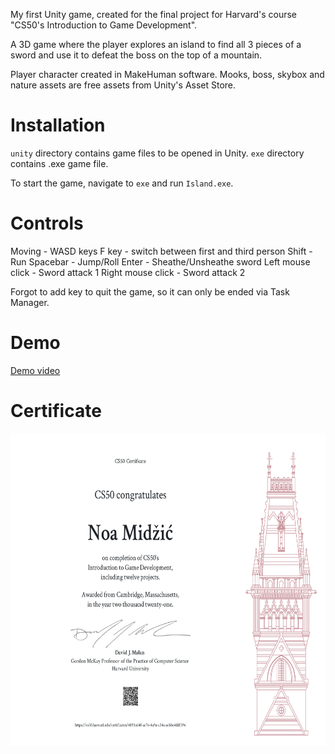 My first Unity game, created for the final project for Harvard's course "CS50's Introduction to Game Development".

A 3D game where the player explores an island to find all 3 pieces of a sword and use it to defeat the boss on the top of a mountain.

Player character created in MakeHuman software.
Mooks, boss, skybox and nature assets are free assets from Unity's Asset Store.

# Installation

`unity` directory contains game files to be opened in Unity.
`exe` directory contains .exe game file.

To start the game, navigate to `exe` and run `Island.exe`.

# Controls

Moving - WASD keys
F key - switch between first and third person
Shift - Run
Spacebar - Jump/Roll
Enter - Sheathe/Unsheathe sword
Left mouse click - Sword attack 1
Right mouse click - Sword attack 2

Forgot to add key to quit the game, so it can only be ended via Task Manager.

# Demo

[Demo video](https://www.dropbox.com/s/wbkl46dd70ym5am/island_prototype_demo.mp4?dl=0)

# Certificate

<img src="./CS50G.png" height="500">
